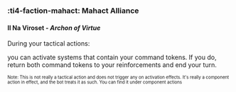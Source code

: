 ### :ti4-faction-mahact: **Mahact Alliance**

####  Il Na Viroset - _Archon of Virtue_

During your tactical actions:

you can activate systems that contain your command tokens. If you do, return both command tokens to your reinforcements and end your turn. 

<sup><sub>Note: This is not really a tactical action and does not trigger any on activation effects. It's really a component action in effect, and the bot treats it as such. You can find it under component actions</sub></sup>

